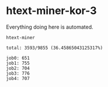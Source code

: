 # htext-miner-kor-3

Everything doing here is automated.

```
htext-miner

total: 3593/9855 (36.45865043125317%)

job0: 651
job1: 755
job2: 704
job3: 776
job4: 707
```